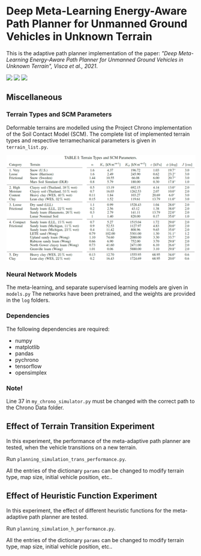 # Deep Meta-Learning Energy-Aware Path Planner for Unmanned Ground Vehicles in Unknown Terrain
This is the adaptive path planner implementation of the paper: *"Deep Meta-Learning Energy-Aware Path Planner for Unmanned Ground Vehicles in Unknown Terrain", Visca et al., 2021*.

<img src="https://github.com/picchius94/META-UGV/blob/main/Images/transition.gif" width="300"> <img src="https://github.com/picchius94/META-UGV/blob/main/Images/transition2.gif" width="300"> <img src="https://github.com/picchius94/META-UGV/blob/main/Images/transition3.gif" width="300">

## Miscellaneous
### Terrain Types and SCM Parameters
Deformable terrains are modelled using the Project Chrono implementation of the Soil Contact Model (SCM). The complete list of implemented terrain types and respective terramechanical parameters is given in `terrain_list.py`.

<p align="center">
<img src="https://github.com/picchius94/META-UGV/blob/main/Images/terrain_types.png" width="700">
</p>

### Neural Network Models
The meta-learning, and separate supervised learning models are given in `models.py`
The networks have been pretrained, and the weights are provided in the `log` folders.

### Dependencies
The following dependencies are required:
- numpy
- matplotlib
- pandas
- pychrono
- tensorflow
- opensimplex

### Note!
Line 37 in `my_chrono_simulator.py` must be changed with the correct path to the Chrono Data folder.

## Effect of Terrain Transition Experiment
In this experiment, the performance of the meta-adaptive path planner are tested, when the vehicle transitions on a new terrain.

Run `planning_simulation_trans_performance.py`.

All the entries of the dictionary `params` can be changed to modify terrain type, map size, initial vehicle position, etc..

## Effect of Heuristic Function Experiment
In this experiment, the effect of different heuristic functions for the meta-adaptive path planner are tested.

Run `planning_simulation_h_performance.py`.

All the entries of the dictionary `params` can be changed to modify terrain type, map size, initial vehicle position, etc..

